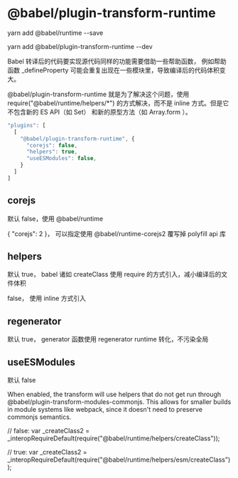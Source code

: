 # @babel/plugin-transform-runtime

yarn add @babel/runtime --save

yarn add @babel/plugin-transform-runtime --dev

Babel 转译后的代码要实现源代码同样的功能需要借助一些帮助函数， 例如帮助函数 _defineProperty 可能会重复出现在一些模块里，导致编译后的代码体积变大。

@babel/plugin-transform-runtime 就是为了解决这个问题，使用 require("@babel/runtime/helpers/*") 的方式解决，而不是 inline 方式。但是它不包含新的 ES API（如 Set） 和新的原型方法（如 Array.form ）。

```js
"plugins": [
  [
    "@babel/plugin-transform-runtime", {
      "corejs": false,
      "helpers": true,
      "useESModules": false,
    }
  ]
]
```

## corejs

默认 false，使用 @babel/runtime

{ "corejs": 2 }， 可以指定使用 @babel/runtime-corejs2 覆写掉 polyfill api 库

## helpers

默认 true， babel 诸如 createClass 使用 require 的方式引入，减小编译后的文件体积

false， 使用 inline 方式引入

## regenerator

默认 true， generator 函数使用 regenerator runtime 转化，不污染全局

## useESModules

默认 false

When enabled, the transform will use helpers that do not get run through @babel/plugin-transform-modules-commonjs. This allows for smaller builds in module systems like webpack, since it doesn't need to preserve commonjs semantics.

// false: var _createClass2 = _interopRequireDefault(require("@babel/runtime/helpers/createClass"));

// true: var _createClass2 = _interopRequireDefault(require("@babel/runtime/helpers/esm/createClass"));
